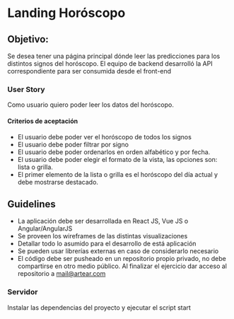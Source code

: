 # Landing Horóscopo
## Objetivo:
Se desea tener una página principal dónde leer las predicciones para los distintos signos del horóscopo.
El equipo de backend desarrolló la API correspondiente para ser consumida desde el front-end
### User Story
Como usuario quiero poder leer los datos del horóscopo.
#### Criterios de aceptación
- El usuario debe poder ver el horóscopo de todos los signos
- El usuario debe poder filtrar por signo
- El usuario debe poder ordenarlos en orden alfabético y por fecha.
- El usuario debe poder elegir el formato de la vista, las opciones son: lista o grilla.
- El primer elemento de la lista o grilla es el horóscopo del día actual y debe mostrarse destacado.
## Guidelines
- La aplicación debe ser desarrollada en React JS, Vue JS o Angular/AngularJS 
- Se proveen los wireframes de las distintas visualizaciones
- Detallar todo lo asumido para el desarrollo de está aplicación
- Se pueden usar librerías externas en caso de considerarlo necesario
- El código debe ser pusheado en un repositorio propio privado, no debe compartirse en otro medio público. Al finalizar el ejercicio dar acceso al repositorio a mail@artear.com
### Servidor
Instalar las dependencias del proyecto y ejecutar el script start
